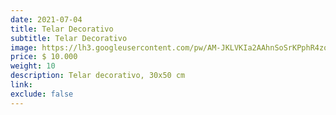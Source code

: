 ```yaml
---
date: 2021-07-04
title: Telar Decorativo
subtitle: Telar Decorativo
image: https://lh3.googleusercontent.com/pw/AM-JKLVKIa2AAhnSoSrKPphR4zoe_JRhWi5z2FhnwdkznOxYKQobOtDBVDIcNc4Qu6mZBD6t9oJiXSLrfDP0fYuGehPtVqwACLm3gZNu1NKKR9YU74pNfyWDSAJJ1Eyz0DC6brcNYvJeUCWF0pXhsJakSH2hFA=w466-h621-no?authuser=0
price: $ 10.000
weight: 10
description: Telar decorativo, 30x50 cm
link: 
exclude: false
---
```

